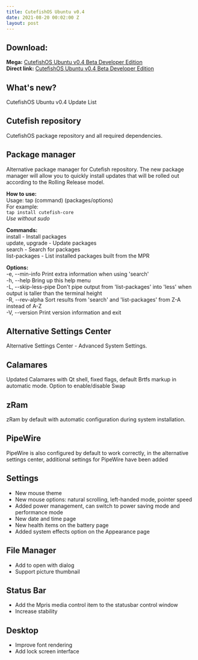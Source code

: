 ```yaml
---
title: CutefishOS Ubuntu v0.4
date: 2021-08-20 00:02:00 Z
layout: post
---
```


## Download:

**Mega:** [CutefishOS Ubuntu v0.4 Beta Developer Edition](https://bit.ly/3Dcyd7s)  
**Direct link:** [CutefishOS Ubuntu v0.4 Beta Developer Edition](https://bit.ly/3k8k5U3)  

## What's new?

CutefishOS Ubuntu v0.4 Update List  

## Cutefish repository

CutefishOS package repository and all required dependencies.  

## Package manager

Alternative package manager for Cutefish repository. The new package manager will allow you to quickly install updates that will be rolled out according to the Rolling Release model.  

**How to use:**  
Usage: tap (command) (packages/options)    
For example:   
`tap install cutefish-core`     
*Use without sudo*  

**Commands:**  
install - Install packages    
update, upgrade - Update packages    
search - Search for packages    
list-packages - List installed packages built from the MPR    
  
**Options:**  
-e, --min-info Print extra information when using 'search'    
-h, --help Bring up this help menu    
-L, --skip-less-pipe Don't pipe output from 'list-packages' into 'less' when output is taller than the terminal height    
-R, --rev-alpha Sort results from 'search' and 'list-packages' from Z-A instead of A-Z    
-V, --version Print version information and exit  

## Alternative Settings Center

Alternative Settings Center - Advanced System Settings.

## Calamares

Updated Calamares with Qt shell, fixed flags, default Brtfs markup in automatic mode. Option to enable/disable Swap

## zRam

zRam by default with automatic configuration during system installation.

## PipeWire

PipeWire is also configured by default to work correctly, in the alternative settings center, additional settings for PipeWire have been added

## Settings

- New mouse theme  
- New mouse options: natural scrolling, left-handed mode, pointer speed  
- Added power management, can switch to power saving mode and performance mode  
- New date and time page  
- New health items on the battery page  
- Added system effects option on the Appearance page

## File Manager

- Add to open with dialog  
- Support picture thumbnail

## Status Bar

- Add the Mpris media control item to the statusbar control window  
- Increase stability

## Desktop

- Improve font rendering  
- Add lock screen interface
